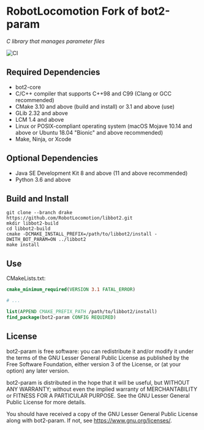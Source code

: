 # RobotLocomotion Fork of bot2-param

*C library that manages parameter files*

![CI](https://github.com/RobotLocomotion/libbot2/workflows/CI/badge.svg)

## Required Dependencies

* bot2-core
* C/C++ compiler that supports C++98 and C99 (Clang or GCC recommended)
* CMake 3.10 and above (build and install) or 3.1 and above (use)
* GLib 2.32 and above
* LCM 1.4 and above
* Linux or POSIX-compliant operating system (macOS Mojave 10.14 and above or
  Ubuntu 18.04 "Bionic" and above recommended)
* Make, Ninja, or Xcode

## Optional Dependencies

* Java SE Development Kit 8 and above (11 and above recommended)
* Python 3.6 and above

## Build and Install

```
git clone --branch drake https://github.com/RobotLocomotion/libbot2.git
mkdir libbot2-build
cd libbot2-build
cmake -DCMAKE_INSTALL_PREFIX=/path/to/libbot2/install -DWITH_BOT_PARAM=ON ../libbot2
make install
```

## Use

CMakeLists.txt:

```cmake
cmake_minimum_required(VERSION 3.1 FATAL_ERROR)

# ...

list(APPEND CMAKE_PREFIX_PATH /path/to/libbot2/install)
find_package(bot2-param CONFIG REQUIRED)
```

## License

bot2-param is free software: you can redistribute it and/or modify it under the
terms of the GNU Lesser General Public License as published by the Free Software
Foundation, either version 3 of the License, or (at your option) any later
version.

bot2-param is distributed in the hope that it will be useful, but WITHOUT ANY
WARRANTY; without even the implied warranty of MERCHANTABILITY or FITNESS FOR A
PARTICULAR PURPOSE. See the GNU Lesser General Public License for more details.

You should have received a copy of the GNU Lesser General Public License along
with bot2-param. If not, see <https://www.gnu.org/licenses/>.
